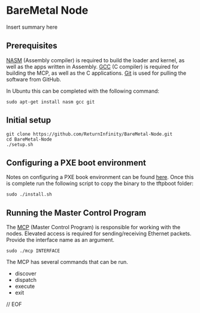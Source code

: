 # BareMetal Node

Insert summary here


## Prerequisites

[NASM](http://www.nasm.us) (Assembly compiler) is required to build the loader and kernel, as well as the apps written in Assembly. [GCC](https://gcc.gnu.org/) (C compiler) is required for building the MCP, as well as the C applications. [Git](https://git-scm.com/) is used for pulling the software from GitHub.

In Ubuntu this can be completed with the following command:

	sudo apt-get install nasm gcc git


## Initial setup

	git clone https://github.com/ReturnInfinity/BareMetal-Node.git
	cd BareMetal-Node
	./setup.sh


## Configuring a PXE boot environment

Notes on configuring a PXE book environment can be found [here](https://github.com/ReturnInfinity/BareMetal-Node/wiki/Configuring-a-PXE-boot-environment). Once this is complete run the following script to copy the binary to the tftpboot folder:

	sudo ./install.sh


## Running the Master Control Program

The [MCP](http://tron.wikia.com/wiki/Master_Control_Program) (Master Control Program) is responsible for working with the nodes. Elevated access is required for sending/receiving Ethernet packets. Provide the interface name as an argument.

	sudo ./mcp INTERFACE

The MCP has several commands that can be run.

- discover
- dispatch
- execute
- exit


// EOF
